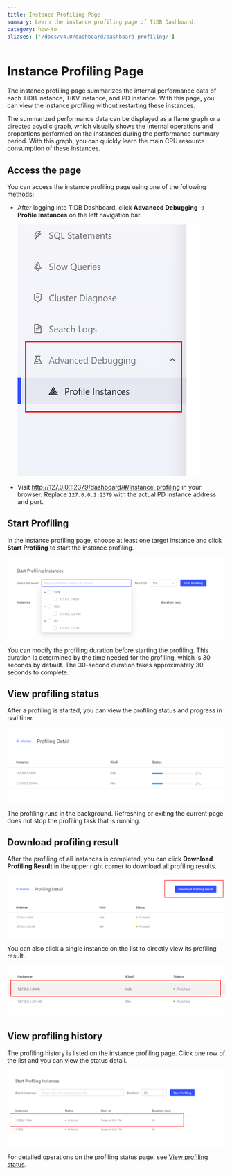 ```yaml
---
title: Instance Profiling Page
summary: Learn the instance profiling page of TiDB Dashboard.
category: how-to
aliases: ['/docs/v4.0/dashboard/dashboard-profiling/']
---
```


# Instance Profiling Page

The instance profiling page summarizes the internal performance data of each TiDB instance, TiKV instance, and PD instance. With this page, you can view the instance profiling without restarting these instances.

The summarized performance data can be displayed as a flame graph or a directed acyclic graph, which visually shows the internal operations and proportions performed on the instances during the performance summary period. With this graph, you can quickly learn the main CPU resource consumption of these instances.

## Access the page

You can access the instance profiling page using one of the following methods:

- After logging into TiDB Dashboard, click **Advanced Debugging** → **Profile Instances** on the left navigation bar.

  ![Access instance profiling page](/media/dashboard/dashboard-profiling-access.png)

- Visit <http://127.0.0.1:2379/dashboard/#/instance_profiling> in your browser. Replace `127.0.0.1:2379` with the actual PD instance address and port.

## Start Profiling

In the instance profiling page, choose at least one target instance and click **Start Profiling** to start the instance profiling.

![Start instance profiling](/media/dashboard/dashboard-profiling-start.png)

You can modify the profiling duration before starting the profiling. This duration is determined by the time needed for the profiling, which is 30 seconds by default. The 30-second duration takes approximately 30 seconds to complete.

## View profiling status

After a profiling is started, you can view the profiling status and progress in real time.

![Profiling detail](/media/dashboard/dashboard-profiling-view-progress.png)

The profiling runs in the background. Refreshing or exiting the current page does not stop the profiling task that is running.

## Download profiling result

After the profiling of all instances is completed, you can click **Download Profiling Result** in the upper right corner to download all profiling results.

![Download profiling result](/media/dashboard/dashboard-profiling-download.png)

You can also click a single instance on the list to directly view its profiling result.

![Single instance result](/media/dashboard/dashboard-profiling-view-single.png)

## View profiling history

The profiling history is listed on the instance profiling page. Click one row of the list and you can view the status detail.

![View profiling history](/media/dashboard/dashboard-profiling-history.png)

For detailed operations on the profiling status page, see [View profiling status](#view-profiling-status).

